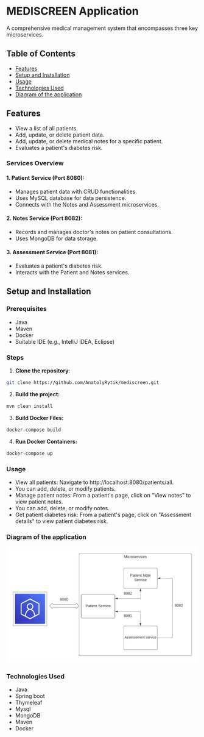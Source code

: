 # **MEDISCREEN Application**

A comprehensive medical management system that encompasses three key microservices.

## **Table of Contents**
- [Features](#features)
- [Setup and Installation](#setup-and-installation)
- [Usage](#usage)
- [Technologies Used](#technologies-used)
- [Diagram of the application](#diagram-of-the-application)


## **Features**
- View a list of all patients.
- Add, update, or delete patient data.
- Add, update, or delete medical notes for a specific patient.
- Evaluates a patient's diabetes risk.

### **Services Overview**

#### **1. Patient Service (Port 8080):**
- Manages patient data with CRUD functionalities.
- Uses MySQL database for data persistence.
- Connects with the Notes and Assessment microservices.

#### **2. Notes Service (Port 8082):**
- Records and manages doctor's notes on patient consultations.
- Uses MongoDB for data storage.

#### **3. Assessment Service (Port 8081):**
- Evaluates a patient's diabetes risk.
- Interacts with the Patient and Notes services.

## **Setup and Installation**

### **Prerequisites**
- Java
- Maven
- Docker
- Suitable IDE (e.g., IntelliJ IDEA, Eclipse)

### **Steps**
1. **Clone the repository**:
```bash
git clone https://github.com/AnatolyRytik/mediscreen.git
```

2. **Build the project:**
```bash
mvn clean install
```
3. **Build Docker Files:**
```bash
docker-compose build
```

4. **Run Docker Containers:**
```bash
docker-compose up
```

### **Usage**
- View all patients: Navigate to http://localhost:8080/patients/all.
- You can add, delete, or modify patients.
- Manage patient notes: From a patient's page, click on "View notes" to view patient notes.
- You can add, delete, or modify notes.
- Get patient diabetes risk: From a patient's page, click on "Assessment details" to view patient diabetes risk.

### **Diagram of the application**
![](diagram.jpeg)


### **Technologies Used**
- Java
- Spring boot
- Thymeleaf
- Mysql
- MongoDB
- Maven
- Docker


